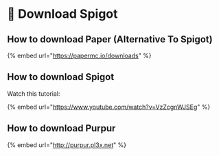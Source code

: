 # 🚰 Download Spigot

## How to download Paper (Alternative To Spigot)

{% embed url="https://papermc.io/downloads" %}

## How to download Spigot

Watch this tutorial:

{% embed url="https://www.youtube.com/watch?v=VzZcgnWJSEg" %}

## How to download Purpur

{% embed url="http://purpur.pl3x.net" %}
